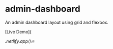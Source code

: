 # admin-dashboard

An admin dashboard layout using grid and flexbox.

[Live Demo](<ADDRESS>.netlify.app/)🔥
